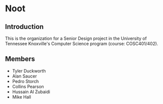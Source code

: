 # Noot

## Introduction
This is the organization for a Senior Design project in the University of Tennessee Knoxville's Computer Science program (course: COSC401/402). 

## Members
- Tyler Duckworth
- Alan Saucer
- Pedro Storch
- Collins Pearson
- Hussain Al Zubaidi
- Mike Hall 

<!--

**Here are some ideas to get you started:**

🙋‍♀️ A short introduction - what is your organization all about?
🌈 Contribution guidelines - how can the community get involved?
👩‍💻 Useful resources - where can the community find your docs? Is there anything else the community should know?
🍿 Fun facts - what does your team eat for breakfast?
🧙 Remember, you can do mighty things with the power of [Markdown](https://docs.github.com/github/writing-on-github/getting-started-with-writing-and-formatting-on-github/basic-writing-and-formatting-syntax)
-->
